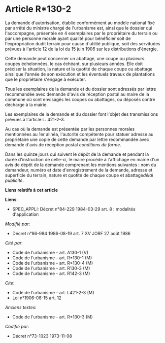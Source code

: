 # Article R*130-2

La demande d'autorisation, établie conformément au modèle national fixé par arrêté du ministre chargé de l'urbanisme est,
ainsi que le dossier qui l'accompagne, présentée en 4 exemplaires par le propriétaire du terrain ou par une personne morale
ayant qualité pour bénéficier soit de l'expropriation dudit terrain pour cause d'utilité publique, soit des servitudes
prévues à l'article 12 de la loi du 15 juin 1906 sur les distributions d'énergie.

Cette demande peut concerner un abattage, une coupe ou plusieurs coupes échelonnées, le cas échéant, sur plusieurs années.
Elle doit préciser la situation, la nature et la quotité de chaque coupe ou abattage ainsi que l'année de son exécution et
les éventuels travaux de plantations que le propriétaire s'engage à exécuter.

Tous les exemplaires de la demande et du dossier sont adressés par lettre recommandée avec demande d'avis de réception postal
au maire de la commune où sont envisagés les coupes ou abattages, ou déposés contre décharge à la mairie.

Les exemplaires de la demande et du dossier font l'objet des transmissions prévues à l'article L. 421-2-3.

Au cas où la demande est présentée par les personnes morales mentionnées au 1er alinéa, l'autorité compétente pour statuer
adresse au propriétaire une copie de cette demande par lettre recommandée avec demande d'avis de réception postal *conditions
de forme*.

Dans les quinze jours qui suivent le dépôt de la demande et pendant la durée d'instruction de celle-ci, le maire procède à
l'affichage en mairie d'un avis de dépôt de la demande comprenant les mentions suivantes : nom du demandeur, numéro et date
d'enregistrement de la demande, adresse et superficie du terrain, nature et quotité de chaque coupe et abattage*délai
publicité*.

**Liens relatifs à cet article**

**Liens**:

  - SPEC_APPLI: Décret n°84-229 1984-03-29 art. 8 : modalités d'application

_Modifié par_:

  - Décret n°86-984 1986-08-19 art. 7 XV JORF 27 août 1986

_Cité par_:

  - Code de l'urbanisme - art. A130-1 (V)
  - Code de l'urbanisme - art. R*130-1 (M)
  - Code de l'urbanisme - art. R*130-4 (M)
  - Code de l'urbanisme - art. R130-3 (M)
  - Code de l'urbanisme - art. R142-3 (M)

_Cite_:

  - Code de l'urbanisme - art. L421-2-3 (M)
  - Loi n°1906-06-15 art. 12

_Anciens textes_:

  - Code de l'urbanisme - art. R*130-3 (M)

_Codifié par_:

  - Décret n°73-1023 1973-11-08
